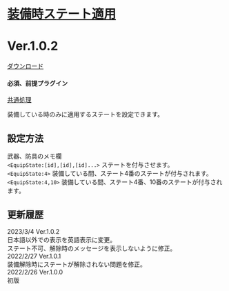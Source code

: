 # [装備時ステート適用](https://raw.githubusercontent.com/nuun888/MZ/master/NUUN_EquipsState.js)
# Ver.1.0.2
[ダウンロード](https://raw.githubusercontent.com/nuun888/MZ/master/NUUN_EquipsState.js)  
#### 必須、前提プラグイン
[共通処理](https://github.com/nuun888/MZ/blob/master/README/Base.md)

装備している時のみに適用するステートを設定できます。

## 設定方法
武器、防具のメモ欄  
`<EquipState:[id],[id],[id]...>` ステートを付与させます。  
`<EquipState:4>` 装備している間、ステート4番のステートが付与されます。  
`<EquipState:4,10>` 装備している間、ステート4番、10番のステートが付与されます。  

## 更新履歴
2023/3/4 Ver.1.0.2  
日本語以外での表示を英語表示に変更。  
ステート不可、解除時のメッセージを表示しないように修正。  
2022/2/27 Ver.1.0.1  
装備解除時にステートが解除されない問題を修正。  
2022/2/26 Ver.1.0.0  
初版  
